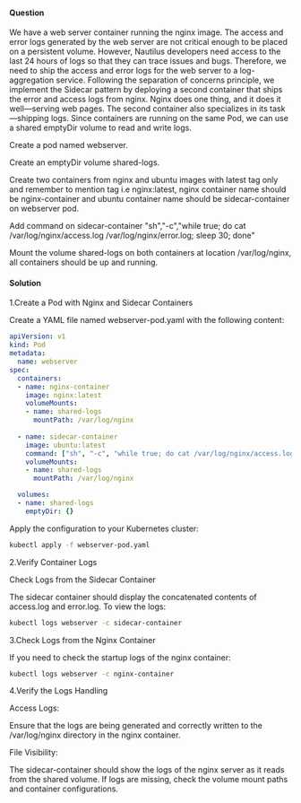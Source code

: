 #### Question
We have a web server container running the nginx image. The access and error logs generated by the web server are not critical enough to be placed on a persistent volume. However, Nautilus developers need access to the last 24 hours of logs so that they can trace issues and bugs. Therefore, we need to ship the access and error logs for the web server to a log-aggregation service. Following the separation of concerns principle, we implement the Sidecar pattern by deploying a second container that ships the error and access logs from nginx. Nginx does one thing, and it does it well—serving web pages. The second container also specializes in its task—shipping logs. Since containers are running on the same Pod, we can use a shared emptyDir volume to read and write logs.

Create a pod named webserver.

Create an emptyDir volume shared-logs.

Create two containers from nginx and ubuntu images with latest tag only and remember to mention tag i.e nginx:latest, nginx container name should be nginx-container and ubuntu container name should be sidecar-container on webserver pod.

Add command on sidecar-container "sh","-c","while true; do cat /var/log/nginx/access.log /var/log/nginx/error.log; sleep 30; done"

Mount the volume shared-logs on both containers at location /var/log/nginx, all containers should be up and running.

#### Solution
1.Create a Pod with Nginx and Sidecar Containers

Create a YAML file named webserver-pod.yaml with the following content:

```yaml
apiVersion: v1
kind: Pod
metadata:
  name: webserver
spec:
  containers:
  - name: nginx-container
    image: nginx:latest
    volumeMounts:
    - name: shared-logs
      mountPath: /var/log/nginx
  
  - name: sidecar-container
    image: ubuntu:latest
    command: ["sh", "-c", "while true; do cat /var/log/nginx/access.log /var/log/nginx/error.log; sleep 30; done"]
    volumeMounts:
    - name: shared-logs
      mountPath: /var/log/nginx

  volumes:
  - name: shared-logs
    emptyDir: {}
```

Apply the configuration to your Kubernetes cluster:

```bash
kubectl apply -f webserver-pod.yaml
```

2.Verify Container Logs

Check Logs from the Sidecar Container

The sidecar container should display the concatenated contents of access.log and error.log. To view the logs:

```bash
kubectl logs webserver -c sidecar-container
```

3.Check Logs from the Nginx Container

If you need to check the startup logs of the nginx container:

```bash
kubectl logs webserver -c nginx-container
```

4.Verify the Logs Handling

Access Logs:

Ensure that the logs are being generated and correctly written to the /var/log/nginx directory in the nginx container.

File Visibility:

The sidecar-container should show the logs of the nginx server as it reads from the shared volume. If logs are missing, check the volume mount paths and container configurations.